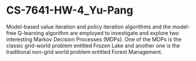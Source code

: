 # CS-7641-HW-4_Yu-Pang
Model-based value iteration and policy iteration algorithms and the model-free Q-learning algorithm are employed to investigate and explore two interesting Markov Decision Processes (MDPs). One of the MDPs is the classic grid-world problem entitled Frozen Lake and another one is the traditional non-grid world problem entitled Forest Management.

